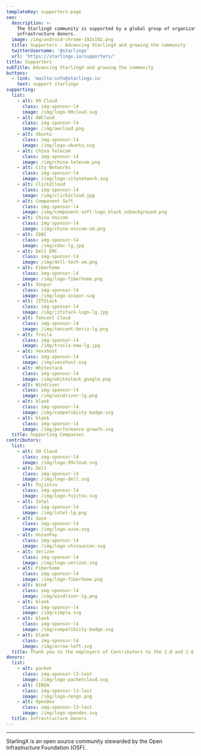 ```yaml
---
templateKey: supporters-page
seo:
  description: >-
    The StarlingX community is supported by a global group of organizations and
    infrastructure donors.
  image: /img/android-chrome-192x192.png
  title: Supporters - Advancing StarlingX and growing the community
  twitterUsername: '@starlingx'
  url: 'https://starlingx.io/supporters/'
title: Supporters
subTitle: Advancing StarlingX and growing the community
buttons:
  - link: 'mailto:info@starlingx.io'
    text: support starlingx
supporting:
  list:
    - alt: 99 Cloud
      class: img-sponsor-l4
      image: /img/logo-99cloud.svg
    - alt: AWCloud
      class: img-sponsor-l4
      image: /img/awcloud.png
    - alt: Ubuntu
      class: img-sponsor-l4
      image: /img/logo-ubuntu.svg
    - alt: China Telecom
      class: img-sponsor-l4
      image: /img/china-telecom.png
    - alt: City Networks
      class: img-sponsor-l4
      image: /img/logo-citynetwork.svg
    - alt: Click2Cloud
      class: img-sponsor-l4
      image: /img/click2cloud.jpg
    - alt: Component Soft
      class: img-sponsor-l4
      image: /img/component-soft-logo_black_nobackground.png
    - alt: China Unicom
      class: img-sponsor-l4
      image: /img/china-unicom-sm.png
    - alt: CDAC
      class: img-sponsor-l4
      image: /img/cdac-lg.jpg
    - alt: Dell EMC
      class: img-sponsor-l4
      image: /img/dell-tech-sm.png
    - alt: Fiberhome
      class: img-sponsor-l4
      image: /img/logo-fiberhome.png
    - alt: Inspur
      class: img-sponsor-l4
      image: /img/logo-inspur.svg
    - alt: JITStack
      class: img-sponsor-l4
      image: /img/jitstack-logo-lg.jpg
    - alt: Tencent Cloud
      class: img-sponsor-l4
      image: /img/tencent-horiz-lg.png
    - alt: Troila
      class: img-sponsor-l4
      image: /img/troila-new-lg.jpg
    - alt: Vexxhost
      class: img-sponsor-l4
      image: /img/vexxhost.svg
    - alt: Whitestack
      class: img-sponsor-l4
      image: /img/whitestack_google.png
    - alt: Windriver
      class: img-sponsor-l4
      image: /img/windriver-lg.png
    - alt: blank
      class: img-sponsor-l4
      image: /img/compatibiity-badge.svg
    - alt: blank
      class: img-sponsor-l4
      image: /img/performance-growth.svg
  title: Supporting Companies
contributors:
  list:
    - alt: 99 Cloud
      class: img-sponsor-l4
      image: /img/logo-99cloud.svg
    - alt: Dell
      class: img-sponsor-l4
      image: /img/logo-dell.svg
    - alt: Fujistsu
      class: img-sponsor-l4
      image: /img/logo-fujitsu.svg
    - alt: Intel
      class: img-sponsor-l4
      image: /img/intel-lg.png
    - alt: Suse
      class: img-sponsor-l4
      image: /img/logo-suse.svg
    - alt: UnionPay
      class: img-sponsor-l4
      image: /img/logo-chinaunion.svg
    - alt: Verizon
      class: img-sponsor-l4
      image: /img/logo-verizon.svg
    - alt: Fiberhome
      class: img-sponsor-l4
      image: /img/logo-fiberhome.png
    - alt: Wind
      class: img-sponsor-l4
      image: /img/windriver-lg.png
    - alt: blank
      class: img-sponsor-l4
      image: /img/simple.svg
    - alt: blank
      class: img-sponsor-l4
      image: /img/compatibiity-badge.svg
    - alt: blank
      class: img-sponsor-l4
      image: /img/arrow-left.svg
  title: Thank you to the employers of Contributors to the 1.0 and 2.0 releases
donors:
  list:
    - alt: packet
      class: img-sponsor-l3-last
      image: /img/logo-packetcloud.svg
    - alt: CENGN
      class: img-sponsor-l3-last
      image: /img/logo-cengn.png
    - alt: OpenDev
      class: img-sponsor-l3-last
      image: /img/logo-opendev.svg
  title: Infrastructure Donors
---
```


---

StarlingX is an open source community stewarded by the Open Infrastructure Foundation (OSF).

